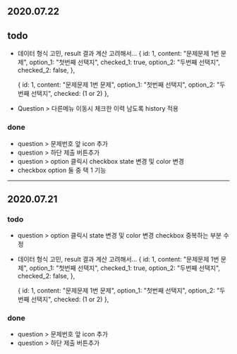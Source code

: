 
## 2020.07.22
## todo

- 데이터 형식 고민, result 결과 계산 고려해서...
    {
      id: 1,
      content: "문제문제 1번 문제",
      option_1: "첫번째 선택지",
      checked_1: true,
      option_2: "두번째 선택지",
      checked_2: false,
    },

    {
      id: 1,
      content: "문제문제 1번 문제",
      option_1: "첫번째 선택지",
      option_2: "두번째 선택지",
      checked: (1 or 2)
    },
- Question > 다른메뉴 이동시 체크한 이력 남도록 history 적용

### done
- question > 문제번호 앞 icon 추가
- question > 하단 제출 버튼추가
- question > option 클릭시 checkbox state 변경 및 color 변경
- checkbox option 둘 중 택 1 기능

---

## 2020.07.21
### todo
- question > option 클릭시 state 변경 및 color 변경 checkbox 중복하는 부분 수정
- 데이터 형식 고민, result 결과 계산 고려해서...
    {
      id: 1,
      content: "문제문제 1번 문제",
      option_1: "첫번째 선택지",
      checked_1: true,
      option_2: "두번째 선택지",
      checked_2: false,
    },

    {
      id: 1,
      content: "문제문제 1번 문제",
      option_1: "첫번째 선택지",
      option_2: "두번째 선택지",
      checked: (1 or 2)
    },
### done
- question > 문제번호 앞 icon 추가
- question > 하단 제출 버튼추가